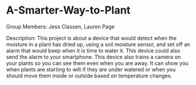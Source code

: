 # A-Smarter-Way-to-Plant

Group Members: Jess Classen, Lauren Page

Description: This project is about a device that would detect when the moisture in a plant has dried up, using a soil moisture sensor, and set off an alarm 
that would beep when it is time to water it.  This device could also send the alarm to your smartphone.  This device also trains a camera on your plants so you can 
see them even when you are away.  It can show you when plants are starting to wilt if they are under watered or when you should move them inside or outside based on 
temperature changes.
